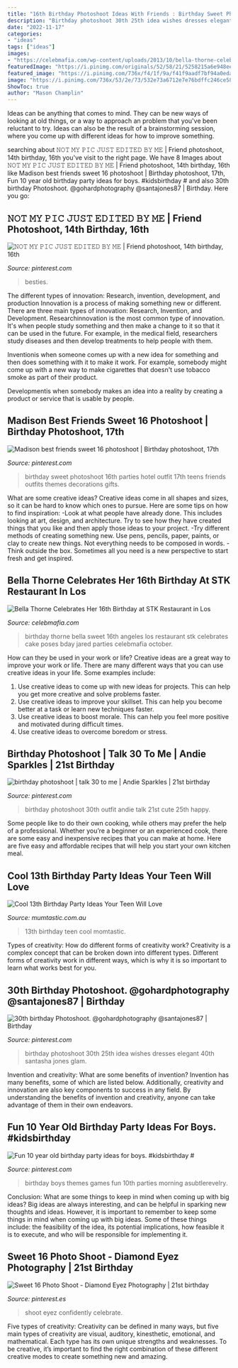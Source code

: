 ```yaml
---
title: "16th Birthday Photoshoot Ideas With Friends : Birthday Sweet Photoshoot 16th Parties Hotel Outfit 17th Teens Friends Outfits Themes Decorations Gifts"
description: "Birthday photoshoot 30th 25th idea wishes dresses elegant 40th santasha jones glam"
date: "2022-11-17"
categories:
- "ideas"
tags: ["ideas"]
images:
- "https://celebmafia.com/wp-content/uploads/2013/10/bella-thorne-celebrates-her-16th-birthday-at-stk-restaurant-in-los-angeles_2.jpg"
featuredImage: "https://i.pinimg.com/originals/52/58/21/5258215a6e948eebae10256c5aaf05dd.jpg"
featured_image: "https://i.pinimg.com/736x/f4/1f/9a/f41f9aadf7bf94a0edad9adeabaa21c3.jpg"
image: "https://i.pinimg.com/736x/53/2e/73/532e73a6712e7e76bdffc246ce58ba1d.jpg"
ShowToc: true
author: "Mason Champlin"
---
```



Ideas can be anything that comes to mind. They can be new ways of looking at old things, or a way to approach an problem that you've been reluctant to try. Ideas can also be the result of a brainstorming session, where you come up with different ideas for how to improve something.

	

		
searching about 𝙽𝙾𝚃 𝙼𝚈 𝙿𝙸𝙲 𝙹𝚄𝚂𝚃 𝙴𝙳𝙸𝚃𝙴𝙳 𝙱𝚈 𝙼𝙴 | Friend photoshoot, 14th birthday, 16th you've visit to the right page. We have 8 Images about 𝙽𝙾𝚃 𝙼𝚈 𝙿𝙸𝙲 𝙹𝚄𝚂𝚃 𝙴𝙳𝙸𝚃𝙴𝙳 𝙱𝚈 𝙼𝙴 | Friend photoshoot, 14th birthday, 16th like Madison best friends sweet 16 photoshoot | Birthday photoshoot, 17th, Fun 10 year old birthday party ideas for boys. #kidsbirthday # and also 30th birthday Photoshoot. @gohardphotography @santajones87 | Birthday. Here you go:
		
    
## 𝙽𝙾𝚃 𝙼𝚈 𝙿𝙸𝙲 𝙹𝚄𝚂𝚃 𝙴𝙳𝙸𝚃𝙴𝙳 𝙱𝚈 𝙼𝙴 | Friend Photoshoot, 14th Birthday, 16th

<img loading=lazy src="https://i.pinimg.com/736x/9b/ac/3e/9bac3e836982cfae3d6648b68feca788.jpg" onerror="this.onerror=null;this.src='https://tse3.mm.bing.net/th?id=OIP.ru97pb_l47vcFEVrkQCN3QHaJo&amp;pid=15.1';" alt="𝙽𝙾𝚃 𝙼𝚈 𝙿𝙸𝙲 𝙹𝚄𝚂𝚃 𝙴𝙳𝙸𝚃𝙴𝙳 𝙱𝚈 𝙼𝙴 | Friend photoshoot, 14th birthday, 16th">

_Source: pinterest.com_

>besties. 

	

The different types of innovation: Research, invention, development, and production
Innovation is a process of making something new or different. There are three main types of innovation: Research, Invention, and Development.
Researchinnovation is the most common type of innovation. It's when people study something and then make a change to it so that it can be used in the future. For example, in the medical field, researchers study diseases and then develop treatments to help people with them.

Inventionis when someone comes up with a new idea for something and then does something with it to make it work. For example, somebody might come up with a new way to make cigarettes that doesn't use tobacco smoke as part of their product. 

Developmentis when somebody makes an idea into a reality by creating a product or service that is usable by people.

    
## Madison Best Friends Sweet 16 Photoshoot | Birthday Photoshoot, 17th

<img loading=lazy src="https://i.pinimg.com/736x/f4/1f/9a/f41f9aadf7bf94a0edad9adeabaa21c3.jpg" onerror="this.onerror=null;this.src='https://tse2.mm.bing.net/th?id=OIP.JZgSk8vNZlnhxQ81Wt7MUgHaLH&amp;pid=15.1';" alt="Madison best friends sweet 16 photoshoot | Birthday photoshoot, 17th">

_Source: pinterest.com_

>birthday sweet photoshoot 16th parties hotel outfit 17th teens friends outfits themes decorations gifts. 

	

What are some creative ideas?
Creative ideas come in all shapes and sizes, so it can be hard to know which ones to pursue. Here are some tips on how to find inspiration: 
-Look at what people have already done. This includes looking at art, design, and architecture. Try to see how they have created things that you like and then apply those ideas to your project. 
-Try different methods of creating something new. Use pens, pencils, paper, paints, or clay to create new things. Not everything needs to be composed in words. 
-Think outside the box. Sometimes all you need is a new perspective to start fresh and get inspired.

    
## Bella Thorne Celebrates Her 16th Birthday At STK Restaurant In Los

<img loading=lazy src="https://celebmafia.com/wp-content/uploads/2013/10/bella-thorne-celebrates-her-16th-birthday-at-stk-restaurant-in-los-angeles_2.jpg" onerror="this.onerror=null;this.src='https://tse2.mm.bing.net/th?id=OIP.7rri8P9dW1W55n1Bt5txhQHaKf&amp;pid=15.1';" alt="Bella Thorne Celebrates Her 16th Birthday at STK Restaurant in Los">

_Source: celebmafia.com_

>birthday thorne bella sweet 16th angeles los restaurant stk celebrates cake poses bday jared parties celebmafia october. 

	

How can they be used in your work or life?
Creative ideas are a great way to improve your work or life. There are many different ways that you can use creative ideas in your life. Some examples include: 
1. Use creative ideas to come up with new ideas for projects. This can help you get more creative and solve problems faster. 
2. Use creative ideas to improve your skillset. This can help you become better at a task or learn new techniques faster. 
3. Use creative ideas to boost morale. This can help you feel more positive and motivated during difficult times. 
4. Use creative ideas to overcome boredom or stress.

    
## Birthday Photoshoot | Talk 30 To Me | Andie Sparkles | 21st Birthday

<img loading=lazy src="https://i.pinimg.com/originals/06/23/d0/0623d06d1d133a3d5cf22b8530ba2cbf.png" onerror="this.onerror=null;this.src='https://tse3.mm.bing.net/th?id=OIP.0bEDs1GYzjb6_nuc1GGd7AHaLH&amp;pid=15.1';" alt="birthday photoshoot | talk 30 to me | Andie Sparkles | 21st birthday">

_Source: pinterest.com_

>birthday photoshoot 30th outfit andie talk 21st cute 25th happy. 

	

Some people like to do their own cooking, while others may prefer the help of a professional. Whether you’re a beginner or an experienced cook, there are some easy and inexpensive recipes that you can make at home. Here are five easy and affordable recipes that will help you start your own kitchen meal.

    
## Cool 13th Birthday Party Ideas Your Teen Will Love

<img loading=lazy src="http://cdn1-www.momtastic.com/assets/uploads/2018/08/13th-birthday-648x486.jpg" onerror="this.onerror=null;this.src='https://tse3.mm.bing.net/th?id=OIP._Kh-02y58w0uldyAfVD5RgHaFj&amp;pid=15.1';" alt="Cool 13th Birthday Party Ideas Your Teen Will Love">

_Source: mumtastic.com.au_

>13th birthday teen cool momtastic. 

	

Types of creativity: How do different forms of creativity work?
Creativity is a complex concept that can be broken down into different types. Different forms of creativity work in different ways, which is why it is so important to learn what works best for you.

    
## 30th Birthday Photoshoot. @gohardphotography @santajones87 | Birthday

<img loading=lazy src="https://i.pinimg.com/736x/d6/88/52/d68852c2854a688406607b760a1fd12d.jpg" onerror="this.onerror=null;this.src='https://tse1.mm.bing.net/th?id=OIP.jMUw_21BZuTqrAMAbqpPOwHaLH&amp;pid=15.1';" alt="30th birthday Photoshoot. @gohardphotography @santajones87 | Birthday">

_Source: pinterest.com_

>birthday photoshoot 30th 25th idea wishes dresses elegant 40th santasha jones glam. 

	

Invention and creativity: What are some benefits of invention?
Invention has many benefits, some of which are listed below. Additionally, creativity and innovation are also key components to success in any field. By understanding the benefits of invention and creativity, anyone can take advantage of them in their own endeavors.

    
## Fun 10 Year Old Birthday Party Ideas For Boys. #kidsbirthday #

<img loading=lazy src="https://i.pinimg.com/originals/52/58/21/5258215a6e948eebae10256c5aaf05dd.jpg" onerror="this.onerror=null;this.src='https://tse4.mm.bing.net/th?id=OIP.QRDKox6cpgl2sMhxiVaD7AHaLG&amp;pid=15.1';" alt="Fun 10 year old birthday party ideas for boys. #kidsbirthday #">

_Source: pinterest.com_

>birthday boys themes games fun 10th parties morning asubtlerevelry. 

	

Conclusion: What are some things to keep in mind when coming up with big ideas?
Big ideas are always interesting, and can be helpful in sparking new thoughts and ideas. However, it is important to remember to keep some things in mind when coming up with big ideas. Some of these things include: the feasibility of the idea, its potential implications, how feasible it is to execute, and who will be responsible for implementing it.

    
## Sweet 16 Photo Shoot - Diamond Eyez Photography | 21st Birthday

<img loading=lazy src="https://i.pinimg.com/736x/53/2e/73/532e73a6712e7e76bdffc246ce58ba1d.jpg" onerror="this.onerror=null;this.src='https://tse2.mm.bing.net/th?id=OIP.Cmchgga0GQ5ulBqS5Co7ggHaLH&amp;pid=15.1';" alt="Sweet 16 Photo Shoot - Diamond Eyez Photography | 21st birthday">

_Source: pinterest.es_

>shoot eyez confidently celebrate. 

	

Five types of creativity:
Creativity can be defined in many ways, but five main types of creativity are visual, auditory, kinesthetic, emotional, and mathematical. Each type has its own unique strengths and weaknesses. To be creative, it’s important to find the right combination of these different creative modes to create something new and amazing.

